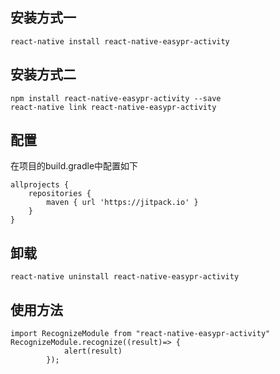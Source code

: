 ## 安装方式一
    react-native install react-native-easypr-activity
## 安装方式二
    npm install react-native-easypr-activity --save
    react-native link react-native-easypr-activity
## 配置
在项目的build.gradle中配置如下
```
allprojects {
    repositories {
        maven { url 'https://jitpack.io' }
    }
}
```
## 卸载
	react-native uninstall react-native-easypr-activity
## 使用方法
```
import RecognizeModule from "react-native-easypr-activity"
RecognizeModule.recognize((result)=> {
            alert(result)
        });
```
